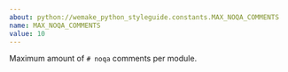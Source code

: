 ```yaml
---
about: python://wemake_python_styleguide.constants.MAX_NOQA_COMMENTS
name: MAX_NOQA_COMMENTS
value: 10
---
```


Maximum amount of `# noqa` comments per module.